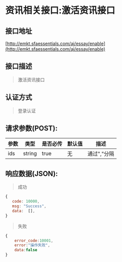 # 资讯相关接口:激活资讯接口

## 接口地址

[http://emkt.sfaessentials.com/aj/essay/enable](http://emkt.sfaessentials.com/aj/essay/enable)

## 接口描述

> 激活资讯接口

## 认证方式

> 登录认证

## 请求参数(POST):

| 参数 | 类型| 是否必传 | 默认值 |  描述 | 
| ---- | ---- | ----- | ----- | ----- | 
| ids | string | true | 无 | 通过","分隔 | 


## 响应数据(JSON):
> 成功

```javascript
{
   code: 10000,
   msg: "Success",
   data:  [],
}
```
> 失败 

```javascript
{
    error_code:10001,
    error:"操作失败",
    data:false
}
```